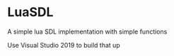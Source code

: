 # LuaSDL
A simple lua SDL implementation with simple functions

Use Visual Studio 2019 to build that up
